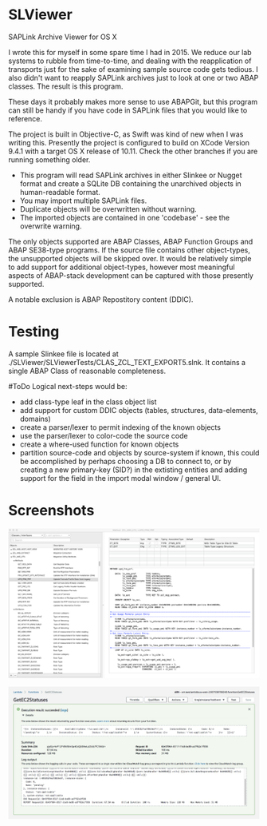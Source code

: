# SLViewer
SAPLink Archive Viewer for OS X

I wrote this for myself in some spare time I had in 2015.  We reduce our lab systems to rubble from time-to-time, and dealing with the reapplication of transports just for the sake of examining sample source code gets tedious.  I also didn't want to reapply SAPLink archives just to look at one or two ABAP classes.  The result is this program.

These days it probably makes more sense to use ABAPGit, but this program can still be handy if you have code in SAPLink files that you would like to reference.

The project is built in Objective-C, as Swift was kind of new when I was writing this.  Presently the project is configured to build on XCode Version 9.4.1 with a target OS X release of 10.11.  Check the other branches if you are running something older.

* This program will read SAPLink archives in either Slinkee or Nugget format and create a SQLite DB containing the unarchived objects in human-readable format.  
* You may import multiple SAPLink files.
* Duplicate objects will be overwritten without warning.
* The imported objects are contained in one 'codebase' - see the overwrite warning.

The only objects supported are ABAP Classes, ABAP Function Groups and ABAP SE38-type programs.  If the source file contains other
object-types, the unsupported objects will be skipped over.  It would be relatively simple to add support for additional object-types,
however most meaningful aspects of ABAP-stack development can be captured with those presently supported.

A notable exclusion is ABAP Repostitory content (DDIC).  

# Testing
A sample Slinkee file is located at ./SLViewer/SLViewerTests/CLAS_ZCL_TEXT_EXPORT5.slnk.  It contains a single ABAP Class of reasonable completeness.

#ToDo
Logical next-steps would be: 
* add class-type leaf in the class object list 
* add support for custom DDIC objects (tables, structures, data-elements, domains)
* create a parser/lexer to permit indexing of the known objects
* use the parser/lexer to color-code the source code
* create a where-used function for known objects
* partition source-code and objects by source-system if known, this could be accomplished by perhaps choosing a DB to connect to, or by creating a new primary-key (SID?) in the extisting entities and adding support for the field in the import modal window / general UI.

# Screenshots
![Testing Instance Running](https://github.com/1414C/SLViewer/raw/master/images/ss1.png "Testing Instance Running")

![Testing Instance Running](https://github.com/1414C/cwl/raw/master/images/Lambda6.jpeg "Testing Instance Running")
